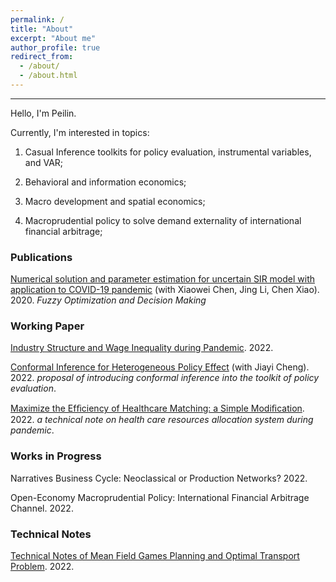 ```yaml
---
permalink: /
title: "About"
excerpt: "About me"
author_profile: true
redirect_from: 
  - /about/
  - /about.html
---
```

------

Hello, I'm Peilin. 

Currently, I'm interested in topics:

1) Casual Inference toolkits for policy evaluation, instrumental variables, and VAR;

2) Behavioral and information economics;

3) Macro development and spatial economics;

4) Macroprudential policy to solve demand externality of international financial arbitrage;



### Publications

[Numerical solution and parameter estimation for uncertain SIR model with application to COVID-19 pandemic](https://tteclinc.github.io/peilinyang//files/UncertaintySIR.pdf) (with Xiaowei Chen, Jing Li, Chen Xiao). 2020. *Fuzzy Optimization and Decision Making*

### Working Paper

[Industry Structure and Wage Inequality during Pandemic](https://tteclinc.github.io/peilinyang//files/Inequality.pdf). 2022.

[Conformal Inference for Heterogeneous Policy Effect](https://tteclinc.github.io/peilinyang//files/RP_conformal.pdf) (with Jiayi Cheng). 2022. _proposal of introducing conformal inference into the toolkit of policy evaluation_.

[Maximize the Efﬁciency of Healthcare Matching: a Simple Modiﬁcation](https://tteclinc.github.io/peilinyang//files/Healthcare_matching.pdf). 2022. _a technical note on health care resources allocation system during pandemic_.

### Works in Progress

Narratives Business Cycle: Neoclassical or Production Networks? 2022.

Open-Economy Macroprudential Policy: International Financial Arbitrage Channel. 2022.

### Technical Notes

[Technical Notes of Mean Field Games Planning and Optimal Transport Problem](https://tteclinc.github.io/peilinyang//files/MFGOT.pdf). 2022.
